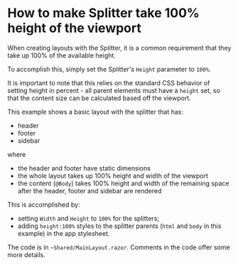 # How to make Splitter take 100% height of the viewport

When creating layouts with the Splitter, it is a common requirement that they take up 100% of the available height.

To accomplish this, simply set the Splitter's `Height` parameter to `100%`.

It is important to note that this relies on the standard CSS behavior of setting height in percent - all parent elements must have a `height` set, so that the content size can be calculated based off the viewport.

This example shows a basic layout with the splitter that has:
* header
* footer
* sidebar

where 
* the header and footer have static dimensions
* the whole layout takes up 100% height and width of the viewport
* the content (`@Body`) takes 100% height and width of the remaining space after the header, footer and sidebar are rendered

This is accomplished by:
* setting `Width` and `Height` to `100%` for the splitters;
* adding `height:100%` styles to the splitter parents (`html` and `body` in this example) in the app stylesheet.

The code is in `~Shared/MainLayout.razor`. Comments in the code offer some more details.